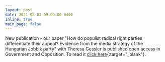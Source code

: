 ```yaml
---
layout: post
date: 2021-08-03 09:00:00-0400
inline: true
main_page: false
---
```


New publication - our paper "How do populist radical right parties differentiate their appeal? Evidence from the media strategy of the Hungarian Jobbik party" with Theresa Gessler is published open access in Government and Opposition. To read it [click here](https://www.cambridge.org/core/journals/government-and-opposition/article/how-do-populist-radical-right-parties-differentiate-their-appeal-evidence-from-the-media-strategy-of-the-hungarian-jobbik-party/0EF74F56137DF7FD8AF0FF22A171347A){:target="\_blank"}.
